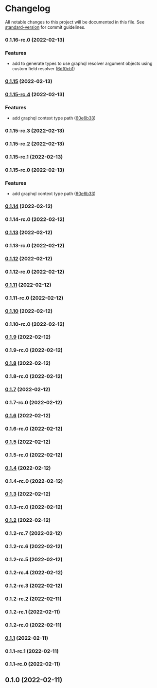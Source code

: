 # Changelog

All notable changes to this project will be documented in this file. See [standard-version](https://github.com/conventional-changelog/standard-version) for commit guidelines.

### 0.1.16-rc.0 (2022-02-13)


### Features

* add  to generate types to use graphql resolver argument objects using custom field resolver ([6df0cb1](https://github.com/abdulghani/graphql-generator/commit/6df0cb1e12b4b0b3e8d1b6626c77c2def248e66c))

### [0.1.15](https://github.com/abdulghani/graphql-generator/compare/v0.1.15-rc.4...v0.1.15) (2022-02-13)

### [0.1.15-rc.4](https://github.com/abdulghani/graphql-generator/compare/v0.1.13...v0.1.15-rc.4) (2022-02-13)


### Features

* add graphql context type path ([60e6b33](https://github.com/abdulghani/graphql-generator/commit/60e6b33b447705ad14b69db660b15acb20bc00ae))

### 0.1.15-rc.3 (2022-02-13)

### 0.1.15-rc.2 (2022-02-13)

### 0.1.15-rc.1 (2022-02-13)

### 0.1.15-rc.0 (2022-02-13)


### Features

* add graphql context type path ([60e6b33](https://github.com/abdulghani/graphql-generator/commit/60e6b33b447705ad14b69db660b15acb20bc00ae))

### [0.1.14](https://github.com/abdulghani/graphql-generator/compare/v0.1.14-rc.0...v0.1.14) (2022-02-12)

### 0.1.14-rc.0 (2022-02-12)

### [0.1.13](https://github.com/abdulghani/graphql-generator/compare/v0.1.13-rc.0...v0.1.13) (2022-02-12)

### 0.1.13-rc.0 (2022-02-12)

### [0.1.12](https://github.com/abdulghani/graphql-generator/compare/v0.1.12-rc.0...v0.1.12) (2022-02-12)

### 0.1.12-rc.0 (2022-02-12)

### [0.1.11](https://github.com/abdulghani/graphql-generator/compare/v0.1.11-rc.0...v0.1.11) (2022-02-12)

### 0.1.11-rc.0 (2022-02-12)

### [0.1.10](https://github.com/abdulghani/graphql-generator/compare/v0.1.10-rc.0...v0.1.10) (2022-02-12)

### 0.1.10-rc.0 (2022-02-12)

### [0.1.9](https://github.com/abdulghani/graphql-generator/compare/v0.1.9-rc.0...v0.1.9) (2022-02-12)

### 0.1.9-rc.0 (2022-02-12)

### [0.1.8](https://github.com/abdulghani/graphql-generator/compare/v0.1.8-rc.0...v0.1.8) (2022-02-12)

### 0.1.8-rc.0 (2022-02-12)

### [0.1.7](https://github.com/abdulghani/graphql-generator/compare/v0.1.7-rc.0...v0.1.7) (2022-02-12)

### 0.1.7-rc.0 (2022-02-12)

### [0.1.6](https://github.com/abdulghani/graphql-generator/compare/v0.1.6-rc.0...v0.1.6) (2022-02-12)

### 0.1.6-rc.0 (2022-02-12)

### [0.1.5](https://github.com/abdulghani/graphql-generator/compare/v0.1.5-rc.0...v0.1.5) (2022-02-12)

### 0.1.5-rc.0 (2022-02-12)

### [0.1.4](https://github.com/abdulghani/graphql-generator/compare/v0.1.4-rc.0...v0.1.4) (2022-02-12)

### 0.1.4-rc.0 (2022-02-12)

### [0.1.3](https://github.com/abdulghani/graphql-generator/compare/v0.1.3-rc.0...v0.1.3) (2022-02-12)

### 0.1.3-rc.0 (2022-02-12)

### [0.1.2](https://github.com/abdulghani/graphql-generator/compare/v0.1.2-rc.7...v0.1.2) (2022-02-12)

### 0.1.2-rc.7 (2022-02-12)

### 0.1.2-rc.6 (2022-02-12)

### 0.1.2-rc.5 (2022-02-12)

### 0.1.2-rc.4 (2022-02-12)

### 0.1.2-rc.3 (2022-02-12)

### 0.1.2-rc.2 (2022-02-11)

### 0.1.2-rc.1 (2022-02-11)

### 0.1.2-rc.0 (2022-02-11)

### [0.1.1](https://github.com/abdulghani/graphql-generator/compare/v0.1.1-rc.1...v0.1.1) (2022-02-11)

### 0.1.1-rc.1 (2022-02-11)

### 0.1.1-rc.0 (2022-02-11)

## 0.1.0 (2022-02-11)
